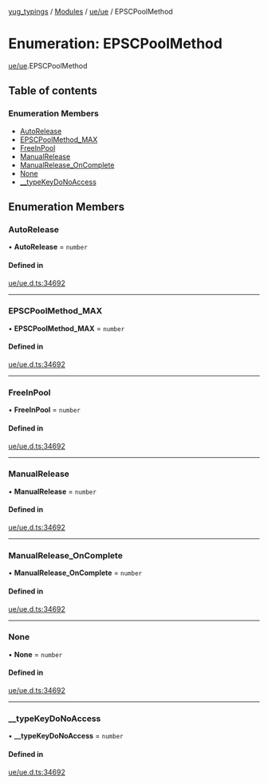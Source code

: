 [yug_typings](../README.md) / [Modules](../modules.md) / [ue/ue](../modules/ue_ue.md) / EPSCPoolMethod

# Enumeration: EPSCPoolMethod

[ue/ue](../modules/ue_ue.md).EPSCPoolMethod

## Table of contents

### Enumeration Members

- [AutoRelease](ue_ue.EPSCPoolMethod.md#autorelease)
- [EPSCPoolMethod\_MAX](ue_ue.EPSCPoolMethod.md#epscpoolmethod_max)
- [FreeInPool](ue_ue.EPSCPoolMethod.md#freeinpool)
- [ManualRelease](ue_ue.EPSCPoolMethod.md#manualrelease)
- [ManualRelease\_OnComplete](ue_ue.EPSCPoolMethod.md#manualrelease_oncomplete)
- [None](ue_ue.EPSCPoolMethod.md#none)
- [\_\_typeKeyDoNoAccess](ue_ue.EPSCPoolMethod.md#__typekeydonoaccess)

## Enumeration Members

### AutoRelease

• **AutoRelease** = `number`

#### Defined in

[ue/ue.d.ts:34692](https://github.com/YugMetaverse/yug_typings/blob/b7d9b19/ue/ue.d.ts#L34692)

___

### EPSCPoolMethod\_MAX

• **EPSCPoolMethod\_MAX** = `number`

#### Defined in

[ue/ue.d.ts:34692](https://github.com/YugMetaverse/yug_typings/blob/b7d9b19/ue/ue.d.ts#L34692)

___

### FreeInPool

• **FreeInPool** = `number`

#### Defined in

[ue/ue.d.ts:34692](https://github.com/YugMetaverse/yug_typings/blob/b7d9b19/ue/ue.d.ts#L34692)

___

### ManualRelease

• **ManualRelease** = `number`

#### Defined in

[ue/ue.d.ts:34692](https://github.com/YugMetaverse/yug_typings/blob/b7d9b19/ue/ue.d.ts#L34692)

___

### ManualRelease\_OnComplete

• **ManualRelease\_OnComplete** = `number`

#### Defined in

[ue/ue.d.ts:34692](https://github.com/YugMetaverse/yug_typings/blob/b7d9b19/ue/ue.d.ts#L34692)

___

### None

• **None** = `number`

#### Defined in

[ue/ue.d.ts:34692](https://github.com/YugMetaverse/yug_typings/blob/b7d9b19/ue/ue.d.ts#L34692)

___

### \_\_typeKeyDoNoAccess

• **\_\_typeKeyDoNoAccess** = `number`

#### Defined in

[ue/ue.d.ts:34692](https://github.com/YugMetaverse/yug_typings/blob/b7d9b19/ue/ue.d.ts#L34692)
